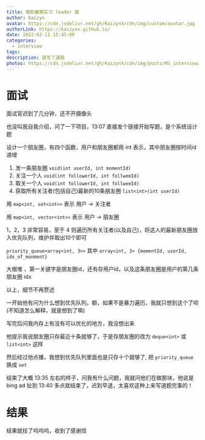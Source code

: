 ```yaml
---
title: 微软暑期实习 leader 面
author: Kaizyn
avatar: https://cdn.jsdelivr.net/gh/KaizynX/cdn/img/custom/avatar.jpg
authorLink: https://kaizynx.github.io/
date: 2022-03-11 15:45:00
categories:
  - interview
tags:
description: 就写了道题
photos: https://cdn.jsdelivr.net/gh/KaizynX/cdn/img/posts/MS_interview2/cover.jpg
---
```

# 面试

面试官迟到了几分钟，还不开摄像头

也没叫我自我介绍，问了一下项目，13:07 直接发个链接开始写题，是个系统设计题

设计一个朋友圈，有四个函数，用户和朋友圈都用 int 表示，其中朋友圈按时间id递增

1. 发一条朋友圈 `void(int userId, int momentId)`
2. 关注一个人 `void(int followerId, int follweeId)`
3. 取关一个人 `void(int followerId, int follweeId)`
4. 获取所有关注者(包括自己)最新的10条朋友圈 `list<int>(int userId)`

用 `map<int, set<int>>` 表示 用户 -> 关注者

用 `map<int, vector<int>>` 表示 用户 -> 朋友圈

1，2，3 非常容易，至于 4 则遍历所有关注者(以及自己)，将这人的最新朋友圈放入优先队列，维护并取出10个即可

`priority_queue<array<int, 3>>` 其中 `array<int, 3> {momentId, userId, idx_of_monment}`

大根堆 ，第一关键字是朋友圈id，还有存用户id，以及这条朋友圈是用户的第几条朋友圈 idx

以上，细节不再赘述

一开始他有问为什么想到优先队列。额，如果不是暴力遍历，我就只想到这个了呗(不知道怎么解释，就是想到了嘛)

写完后问我内存上有没有可以优化的地方，我没想出来

他提示我说朋友圈只存最近十条就够了，于是存朋友圈的改为 `deque<int>` 或 `list<int>` 这样

然后经过他点播，我想到优先队列里面也是只存十个就够了, 把 `priority_queue` 换成 `set`

结束了大概 13:35 左右的样子，问我有什么问题，我就问他们在做那块，他说是 bing ad 扯到 13:40 多点就结束了，迟到早退，太喜欢这种上来写道题完事的！

# 结果

结果就挂了呜呜呜，收到了感谢信
